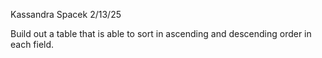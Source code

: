 Kassandra Spacek
2/13/25

Build out a table that is able to sort in ascending and descending order in each field.